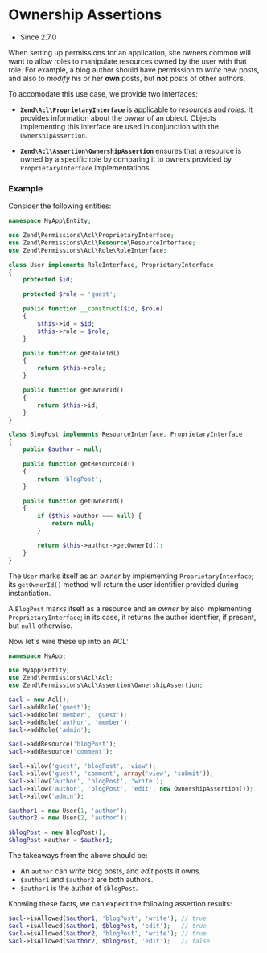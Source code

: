 # Ownership Assertions

- Since 2.7.0

When setting up permissions for an application, site owners common will want to
allow roles to manipulate resources owned by the user with that role.  For
example, a blog author should have permission to _write_ new posts, and also to
_modify_ his or her **own** posts, but **not** posts of other authors.

To accomodate this use case, we provide two interfaces:

- **`Zend\Acl\ProprietaryInterface`** is applicable to _resources_ and _roles_.
  It provides information about the _owner_ of an object. Objects implementing
  this interface are used in conjunction with the `OwnershipAssertion`.

- **`Zend\Acl\Assertion\OwnershipAssertion`** ensures that a resource is owned
  by a specific role by comparing it to owners provided by
  `ProprietaryInterface` implementations.

### Example

Consider the following entities:

```php
namespace MyApp\Entity;

use Zend\Permissions\Acl\ProprietaryInterface;
use Zend\Permissions\Acl\Resource\ResourceInterface;
use Zend\Permissions\Acl\Role\RoleInterface;

class User implements RoleInterface, ProprietaryInterface
{
    protected $id;

    protected $role = 'guest';

    public function __construct($id, $role)
    {
        $this->id = $id;
        $this->role = $role;
    }

    public function getRoleId()
    {
        return $this->role;
    }

    public function getOwnerId()
    {
        return $this->id;
    }
}

class BlogPost implements ResourceInterface, ProprietaryInterface
{
    public $author = null;

    public function getResourceId()
    {
        return 'blogPost';
    }

    public function getOwnerId()
    {
        if ($this->author === null) {
            return null;
        }

        return $this->author->getOwnerId();
    }
}
```

The `User` marks itself as an _owner_ by implementing `ProprietaryInterface`;
its `getOwnerId()` method will return the user identifier provided during
instantiation.

A `BlogPost` marks itself as a resource and an _owner_ by also implementing
`ProprietaryInterface`; in its case, it returns the author identifier, if
present, but `null` otherwise.

Now let's wire these up into an ACL:

```php
namespace MyApp;

use MyApp\Entity;
use Zend\Permissions\Acl\Acl;
use Zend\Permissions\Acl\Assertion\OwnershipAssertion;

$acl = new Acl();
$acl->addRole('guest');
$acl->addRole('member', 'guest');
$acl->addRole('author', 'member');
$acl->addRole('admin');

$acl->addResource('blogPost');
$acl->addResource('comment');

$acl->allow('guest', 'blogPost', 'view');
$acl->allow('guest', 'comment', array('view', 'submit'));
$acl->allow('author', 'blogPost', 'write');
$acl->allow('author', 'blogPost', 'edit', new OwnershipAssertion());
$acl->allow('admin');

$author1 = new User(1, 'author');
$author2 = new User(2, 'author');

$blogPost = new BlogPost();
$blogPost->author = $author1;
```

The takeaways from the above should be:

- An `author` can _write_ blog posts, and _edit_ posts it owns.
- `$author1` and `$author2` are both authors.
- `$author1` is the author of `$blogPost`.

Knowing these facts, we can expect the following assertion results:

```php
$acl->isAllowed($author1, 'blogPost', 'write'); // true
$acl->isAllowed($author1, $blogPost, 'edit');   // true
$acl->isAllowed($author2, 'blogPost', 'write'); // true
$acl->isAllowed($author2, $blogPost, 'edit');   // false
```
